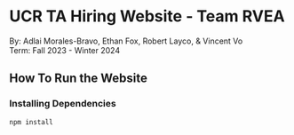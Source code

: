 # UCR TA Hiring Website - Team RVEA
By: Adlai Morales-Bravo, Ethan Fox, Robert Layco, & Vincent Vo  
Term: Fall 2023 - Winter 2024  
  
## How To Run the Website  
### Installing Dependencies
`npm install`

